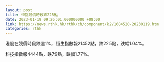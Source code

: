 ```yaml
---
layout: post
title: 恒指競價時段跌225點
date: 2023-01-19 09:26:01.000000000 +08:00
link: https://news.rthk.hk/rthk/ch/component/k2/1684520-20230119.htm
categories: rthk
---
```


港股在競價時段跌逾1%，恒生指數報21452點，跌225點，跌幅1.04%。

科技指數報4444點，跌79點，跌幅1.77%。
